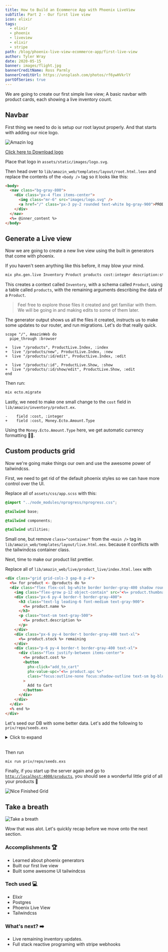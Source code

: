 ```yaml
---
title: How to Build an Ecommerce App with Phoenix LiveView
subTitle: Part 2 - Our first live view
icon: elixir
tags:
  - elixir
  - phoenix
  - liveview
  - elixir
  - stripe
path: /blog/phoenix-live-view-ecommerce-app/first-live-view
author: Tyler Wray
date: 2020-05-15
banner: images/flight.jpg
bannerCreditName: Ross Parmly
bannerCreditUrl: https://unsplash.com/photos/rf6ywHVkrlY
partOfSeries: true
---
```


We are going to create our first simple live view;
A basic navbar with product cards, each showing a live inventory count.

## Navbar

First thing we need to do is setup our root layout properly. And that starts with adding our nice logo.

<div class="bg-gray-800">
  <img alt="Amazin log" title="Amazin logo" src="/amazin-logo.svg" />
</div>

<a href="/amazin-logo.svg" download>Click here to Download logo</a>

Place that logo in `assets/static/images/logo.svg`.

Then head over to `lib/amazin_web/templates/layout/root.html.leex` and replace the contents of the `<body />` tag so it looks like this:

```html
<body>
  <nav class="bg-gray-800">
    <div class="px-4 flex items-center">
      <img class="mr-6" src="images/logo.svg" />
      <a href="/" class="px-3 py-2 rounded text-white bg-gray-900">PRODUCTS</a>
    </div>
  </nav>
  <%= @inner_content %>
</body>
```

## Generate a Live view

Now we are going to create a new live view using the built in generators that come with phoenix.

If you haven't seen anything like this before, it may blow your mind.

```bash
mix phx.gen.live Inventory Product products cost:integer description:string name:string stock:integer thumbnail:string upc:string:unique
```

This creates a context called `Inventory`,
with a schema called `Product`, using a table called `products`, with the remaining arguments describing the data of a `Product`.

> Feel free to explore those files it created and get familiar with them. We will be going in and making edits to some of them later.

The generator output shows us all the files it created, instructs us to make some updates to our router, and run migrations. Let's do that really quick.

```git
scope "/", AmazinWeb do
  pipe_through :browser

+  live "/products", ProductLive.Index, :index
+  live "/products/new", ProductLive.Index, :new
+  live "/products/:id/edit", ProductLive.Index, :edit

+  live "/products/:id", ProductLive.Show, :show
+  live "/products/:id/show/edit", ProductLive.Show, :edit
end
```

Then run:

```bash
mix ecto.migrate
```

Lastly, we need to make one small change to the `cost` field in `lib/amazin/inventory/product.ex`.

```git
-    field :cost, :integer
+    field :cost, Money.Ecto.Amount.Type
```

Using the `Money.Ecto.Amount.Type` here, we get automatic currency formatting 🙌🏻.

<!-- TODO: Do I need this?

Now we can start up our server again with `mix phx.server` and if we now visit [`http://localhost:4000/products`](http://localhost:4000/products) we should see a
nice simple table showing us a list of our products!

![Initial Table](/images/initial-table.png)

And if we click on that nice `New Product` button, we should get a modal where we can add new product information.

![Initial Form](/images/initial-form.png)

Once you save, you'll notice we have a `Show`, `Edit`, and `Delete` button next to the product row.

![Initial Product](/images/initial-product.png)

Pretty NEAT! The generator command created a full set of [CRUD](https://en.wikipedia.org/wiki/Create,_read,_update_and_delete) interface elements for us to play with.


-->

## Custom products grid

Now we're going make things our own and use the awesome power of tailwindcss.

First, we need to get rid of the default phoenix styles so we can have more control over the UI.

Replace all of `assets/css/app.scss` with this:

```css
@import "../node_modules/nprogress/nprogress.css";

@tailwind base;

@tailwind components;

@tailwind utilities;
```

Small one, but remove `class="container"` from the `<main />` tag in `lib/amazin_web/templates/layout/live.html.eex`.
because it conflicts with the tailwindcss container class.

Next, time to make our product list prettier.

Replace all of `lib/amazin_web/live/product_live/index.html.leex` with

```html
<div class="grid grid-cols-3 gap-8 p-4">
  <%= for product <- @products do %>
  <div class="flex flex-col bg-white border border-gray-400 shadow rounded-lg">
    <img class="flex-grow p-12 object-contain" src="<%= product.thumbnail %>" />
    <div class="px-6 py-4 border-t border-gray-400">
      <h3 class="text-lg leading-6 font-medium text-gray-900">
        <%= product.name %>
      </h3>
      <p class="text-sm text-gray-500">
        <%= product.description %>
      </p>
    </div>
    <div class="px-6 py-4 border-t border-gray-400 text-xl">
      <%= product.stock %> remaining
    </div>
    <div class="p-6 py-4 border-t border-gray-400 text-xl">
      <div class="flex justify-between items-center">
        <%= product.cost %>
        <button
          phx-click="add_to_cart"
          phx-value-upc="<%= product.upc %>"
          class="focus:outline-none focus:shadow-outline text-sm bg-blue-500 hover:bg-blue-600 text-white py-2 px-4 rounded"
        >
          Add to Cart
        </button>
      </div>
    </div>
  </div>
  <% end %>
</div>
```

Let's seed our DB with some better data. Let's add the following to `priv/repo/seeds.exs`

<details>
  <summary>Click to expand</summary>

```elixir
alias Amazin.Repo
alias Amazin.Inventory.Product

Repo.insert!(%Product{
  cost: 1295,
  description: "Louisville Slugger premium pine bat.",
  name: "Baseball Bat",
  stock: 10,
  thumbnail: "https://tshop.r10s.com/f32/0d1/b97c/5c3b/a03f/784b/c58d/11e6e999130242ac110004.jpg",
  upc: "000000000000"
})

Repo.insert!(%Product{
  cost: 1295,
  description: "Nike made barcelona soccer ball.",
  name: "Soccer ball",
  stock: 9,
  thumbnail:
    "https://www.soccermaster.com/wp-content/uploads/sc3500_610_nike_barca_20_years_prestige_ball_sm_01.jpg",
  upc: "111111111111"
})

Repo.insert!(%Product{
  cost: 8995,
  description: "Wilson made NFL edition ball.",
  name: "Football",
  stock: 8,
  thumbnail:
    "https://dks.scene7.com/is/image/GolfGalaxy/16WILUNFLGMBLLFFCFTB?qlt=70&wid=600&fmt=pjpeg",
  upc: "222222222222"
})

Repo.insert!(%Product{
  cost: 6995,
  description: "Spalding made NBA edition ball.",
  name: "Basketball",
  stock: 7,
  thumbnail:
    "https://encrypted-tbn0.gstatic.com/images?q=tbn%3AANd9GcTMDLpR4ALSBJtVOBvcyJ9aLQxs-lw0Fw1fPnPKYFKweJwSK59eEbpYQ62xoycotREN77aAB9JY&usqp=CAc",
  upc: "333333333333"
})

Repo.insert!(%Product{
  cost: 12399,
  description: "StringKing Complete 2 Pro Offense Womens Lacrosse Stick | Bar Down Lacrosse",
  name: "Lacrosse Stick",
  stock: 6,
  thumbnail:
    "https://upload.wikimedia.org/wikipedia/commons/thumb/4/4e/Crossed_lacrosse_sticks_skinny.svg/1200px-Crossed_lacrosse_sticks_skinny.svg.png",
  upc: "444444444444"
})

Repo.insert!(%Product{
  cost: 24995,
  description: "American Athletic Shoe Women's Leather Lined Ice Skates",
  name: "Ice Skates",
  stock: 5,
  thumbnail: "https://images-na.ssl-images-amazon.com/images/I/31vmND6WbEL._AC_.jpg",
  upc: "555555555555"
})

Repo.insert!(%Product{
  cost: 799,
  description: "Penn Extra-Duty Championship Tennis Balls",
  name: "Tennis balls",
  stock: 4,
  thumbnail:
    "https://www.gophersport.com/cmsstatic/img/117/G-51119-PennExtra-DutyChampionship-ce-11.jpg",
  upc: "666666666666"
})

Repo.insert!(%Product{
  cost: 8799,
  description: "Surgeon RX3.1 Ice Hockey Stick",
  name: "Hockey Stick",
  stock: 3,
  thumbnail:
    "https://www.stx.com/media/catalog/product/cache/c7d685abe37f4d15c439fdc154c3cbf1/s/u/surgeon_rx3.1_front.png",
  upc: "777777777777"
})

Repo.insert!(%Product{
  cost: 18549,
  description: "Kyrie 6 'Enlightenment' Basketball Shoe",
  name: "Basketball Shoes",
  stock: 2,
  thumbnail:
    "https://static.nike.com/a/images/t_PDP_1280_v1/f_auto/cd6f7b5f-ad1d-48a8-b129-1f9d3f1bf72e/kyrie-6-enlightenment-basketball-shoe-1zgG18.jpg",
  upc: "888888888888"
})

Repo.insert!(%Product{
  cost: 38549,
  description:
    "Ram Golf Accubar 16pc Golf Clubs Set - Graphite Shafted Woods, Steel Shafted Irons - Mens Right Hand",
  name: "Golf Clubs",
  stock: 1,
  thumbnail:
    "https://res-1.cloudinary.com/s247/image/upload/c_pad,dpr_1.0,f_auto,h_800,q_auto,w_800/media/catalog/product/r/a/ram_16pc_mensrh_2.jpg",
  upc: "999999999999"
})
```

</details>

<br />

Then run

```bash
mix run priv/repo/seeds.exs
```

Finally, if you start up the server again and go to [`http://localhost:4000/products`](http://localhost:4000/products),
you should see a wonderful little grid of all your products 🥰

![Nice Finished Grid](/images/pretty-grid.png)

## Take a breath

![Take a breath](https://media.giphy.com/media/wOIhQl355kxTlgVfhI/giphy.gif "Breathing focus")

Wow that was alot. Let's quickly recap before we move onto the next section.

### Accomplishments 🏆

- Learned about phoenix generators
- Built our first live view
- Built some awesome UI tailwindcss

### Tech used 💻

- Elixir
- Postgres
- Phoenix Live View
- Tailwindcss

### What's next? ➡️

- Live remaining inventory updates.
- Full stack reactive programing with stripe webhooks
